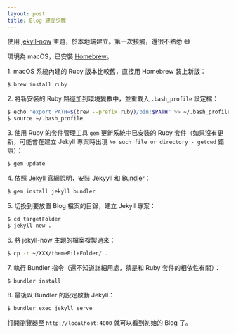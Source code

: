 ```yaml
---
layout: post
title: Blog 建立步驟
---
```


使用 [jekyll-now](https://github.com/barryclark/jekyll-now) 主題，於本地端建立。第一次接觸，還很不熟悉 😅

環境為 macOS，已安裝 [Homebrew](http://brew.sh/index_zh-tw.html)。

1\. macOS 系統內建的 Ruby 版本比較舊，直接用 Homebrew 裝上新版：

```bash
$ brew install ruby
```

2\. 將新安裝的 Ruby 路徑加到環境變數中，並重載入 `.bash_profile` 設定檔：

```bash
$ echo "export PATH=$(brew --prefix ruby)/bin:$PATH" >> ~/.bash_profile
$ source ~/.bash_profile
```

3\. 使用 Ruby 的套件管理工具 `gem` 更新系統中已安裝的 Ruby 套件（如果沒有更新，可能會在建立 Jekyll 專案時出現 `No such file or directory - getcwd` 錯誤）：

```bash
$ gem update
```

4\. 依照 [Jekyll](https://jekyllrb.com/) 官網說明，安裝 Jekyyll 和 [Bundler](http://bundler.io/)：

```bash
$ gem install jekyll bundler
```

5\. 切換到要放置 Blog 檔案的目錄，建立 Jekyll 專案：

```bash
$ cd targetFolder
$ jekyll new .
```

6\. 將 jekyll-now 主題的檔案複製過來：

```bash
$ cp -r ~/XXX/themeFileFolder/ .
```

7\. 執行 Bundler 指令（還不知道詳細用處，猜是和 Ruby 套件的相依性有關）：

```bash
$ bundler install
```

8\. 最後以 Bundler 的設定啟動 Jekyll：

```bash
$ bundler exec jekyll serve
```
	
打開瀏覽器至 `http://localhost:4000` 就可以看到初始的 Blog 了。